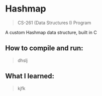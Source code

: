 # Hashmap

> CS-261 (Data Structures I) Program

A custom Hashmap data structure, built in C

## How to compile and run:
> dhslj

## What I learned:
> kjfk
